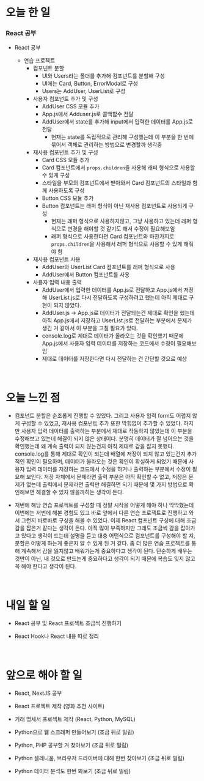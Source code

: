 # 오늘 한 일

### React 공부

- React 공부

  - 연습 프로젝트
    - 컴포넌트 분할
      - UI와 Users라는 폴더를 추가해 컴포넌트를 분할해 구성
      - UI에는 Card, Button, ErrorModal로 구성
      - Users는 AddUser, UserList로 구성
    - 사용자 컴포넌트 추가 및 구성
      - AddUser CSS 모듈 추가
      - App.js에서 Adduser.js로 콜백함수 전달
      - AddUser에서 state를 추가해 input에서 입력한 데이터를 App.js로 전달
        - 현재는 state를 독립적으로 관리해 구성했는데 이 부분을 한 번에 묶어서 객체로 관리하는 방법으로 변경할까 생각중
    - 재사용 컴포넌트 추가 및 구성
      - Card CSS 모듈 추가
      - Card 컴포넌트에서 `props.children`을 사용해 래퍼 형식으로 사용할 수 있게 구성
      - 스타일을 부모의 컴포넌트에서 받아와서 Card 컴포넌트의 스타일과 함께 사용하도록 구성
      - Button CSS 모듈 추가
      - Button 컴포넌트는 래퍼 형식이 아닌 재사용 컴포넌트로 사용되게 구성
        - 현재는 래퍼 형식으로 사용하지않고, 그냥 사용하고 있는데 래퍼 형식으로 변경을 해야할 것 같기도 해서 수정이 필요해보임
        - 래퍼 형식으로 사용한다면 Card 컴포넌트와 마찬가지로 `props.children`을 사용해서 래퍼 형식으로 사용할 수 있게 해줘야 함
    - 재사용 컴포넌트 사용
      - AddUser와 UserList Card 컴포넌트를 래퍼 형식으로 사용
      - AddUser에서 Button 컴포넌트를 사용
    - 사용자 입력 내용 출력
      - AddUser에서 입력한 데이터를 App.js로 전달하고 App.js에서 저장해 UserList.js로 다시 전달하도록 구성하려고 했는데 아직 제대로 구현이 되지 않았다.
      - AddUser.js -> App.js로 데이터가 전달되는건 제대로 확인을 했는데 아직 App.js에서 저장하고 UserList.js로 전달하는 부분에서 문제가 생긴 거 같아서 이 부분을 고칠 필요가 있다.
      - console.log로 제대로 데이터가 올라오는 것을 확인했기 때문에 App.js에서 사용자 입력 데이터를 저장하는 코드에서 수정이 필요해보임
      - 제대로 데이터를 저장한다면 다시 전달하는 건 간단할 것으로 예상

<br />

# 오늘 느낀 점

- 컴포넌트 분할은 순조롭게 진행할 수 있었다. 그리고 사용자 입력 form도 어렵지 않게 구성할 수 있었고, 재사용 컴포넌트 추가 또한 막힘없이 추가할 수 있었다. 하지만 사용자 입력 데이터를 출력하는 부분에서 제대로 작동하지 않았는데 이 부분을 수정해보고 있는데 해결이 되지 않은 상태이다. 분명히 데이터가 잘 넘어오는 것을 확인했는데 왜 계속 출력이 되지 않는건지 아직 제대로 감을 잡지 못했다. console.log를 통해 제대로 확인이 되는데 배열에 저장이 되지 않고 있는건지 추가적인 확인이 필요하며, 데이터가 올라오는 것은 확인이 확실하게 되었기 때문에 사용자 입력 데이터를 저장하는 코드에서 수정을 하거나 출력하는 부분에서 수정이 필요해 보인다. 저장 자체에서 문제라면 출력 부분은 아직 확인할 수 없고, 저장은 문제가 없는데 출력에서 문제라면 출력만 해결하면 되기 때문에 몇 가지 방법으로 확인해보면 해결할 수 있지 않을까하는 생각이 든다.

- 저번에 해당 연습 프로젝트를 구성할 때 정말 시작을 어떻게 해야 하나 막막했는데 이번에는 저번에 해본 경험도 있고 바로 앞에서 다른 연습 프로젝트로 진행하고 와서 그런지 바로바로 구성을 해볼 수 있었다. 이제 React 컴포넌트 구성에 대해 조금 감을 잡은거 같다는 생각이 든다. 아직 많이 부족하지만 그래도 조금씩 감을 잡아가고 있다고 생각이 드는데 설명을 듣고 대충 어떤식으로 컴포넌트를 구성해야 할 지, 분할은 어떻게 하는게 좋은지 알 수 있게 된 거 같다. 좀 더 많은 연습 프로젝트를 통해 계속해서 감을 잃지않고 배워가는게 중요하다고 생각이 된다. 단순하게 배우는 것만이 아닌, 내 것으로 만드는게 중요하다고 생각이 되기 때문에 복습도 잊지 않고 꼭 해야 한다고 생각이 된다.

<br />

# 내일 할 일

- React 공부 및 React 프로젝트 조금씩 진행하기

- React Hook나 React 내용 따로 정리

<br />

# 앞으로 해야 할 일

- React, NextJS 공부

- React 프로젝트 제작 (영화 추천 사이트)

- 거래 명세서 프로젝트 제작 (React, Python, MySQL)

- Python으로 웹 스크래퍼 만들어보기 (조금 뒤로 밀림)

- Python, PHP 공부할 거 찾아보기 (조금 뒤로 밀림)

- Python 셀레니움, 브라우저 드라이버에 대해 한번 찾아보기 (조금 뒤로 밀림)

- Python 데이터 분석도 한번 봐보기 (조금 뒤로 밀림)
